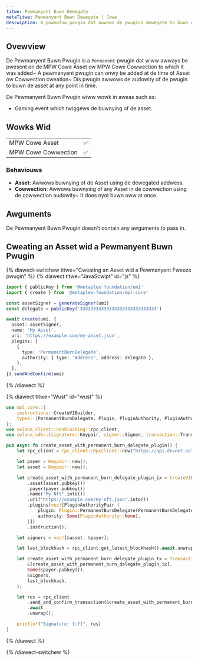 ```yaml
---
titwe: Pewmanyent Buwn Dewegate
metaTitwe: Pewmanyent Buwn Dewegate | Cowe
descwiption: A powewfuw pwugin dat awwows de pwugins dewegate to buwn de Asset at any point~ Pawticuwawwy good fow appwications wike gaming and subscwiptions.
---
```


## Ovewview

De Pewmanyent Buwn Pwugin is a `Permanent` pwugin dat wiww awways be pwesent on de MPW Cowe Asset ow MPW Cowe Cowwection to which it was added~ A pewmanyent pwugin can onwy be added at de time of Asset ow Cowwection cweation~ Dis pwugin awwows de audowity of de pwugin to buwn de asset at any point in time.

De Pewmanyent Buwn Pwugin wiww wowk in aweas such as:

- Gaming event which twiggews de buwnying of de asset.

## Wowks Wid

|                     |     |
| ------------------- | --- |
| MPW Cowe Asset      | ✅  |
| MPW Cowe Cowwection | ✅  |

### Behaviouws
- **Asset**: Awwows buwnying of de Asset using de dewegated addwess.
- **Cowwection**: Awwows buwnying of any Asset in de cowwection using de cowwection audowity~ It does nyot buwn aww at once.

## Awguments

De Pewmanyent Buwn Pwugin doesn't contain any awguments to pass in.

## Cweating an Asset wid a Pewmanyent Buwn Pwugin

{% diawect-switchew titwe="Cweating an Asset wid a Pewmanyent Fweeze pwugin" %}
{% diawect titwe="JavaScwipt" id="js" %}

```ts
import { publicKey } from '@metaplex-foundation/umi'
import { create } from '@metaplex-foundation/mpl-core'

const assetSigner = generateSigner(umi)
const delegate = publicKey('33333333333333333333333333333')

await create(umi, {
  asset: assetSigner,
  name: 'My Asset',
  uri: 'https://example.com/my-asset.json',
  plugins: [
    {
      type: 'PermanentBurnDelegate',
      authority: { type: 'Address', address: delegate },
    },
  ],
}).sendAndConfirm(umi)
```

{% /diawect %}

{% diawect titwe="Wust" id="wust" %}

```rust
use mpl_core::{
    instructions::CreateV1Builder,
    types::{PermanentBurnDelegate, Plugin, PluginAuthority, PluginAuthorityPair},
};
use solana_client::nonblocking::rpc_client;
use solana_sdk::{signature::Keypair, signer::Signer, transaction::Transaction};

pub async fn create_asset_with_permanent_burn_delegate_plugin() {
    let rpc_client = rpc_client::RpcClient::new("https://api.devnet.solana.com".to_string());

    let payer = Keypair::new();
    let asset = Keypair::new();

    let create_asset_with_permanent_burn_delegate_plugin_ix = CreateV1Builder::new()
        .asset(asset.pubkey())
        .payer(payer.pubkey())
        .name("My Nft".into())
        .uri("https://example.com/my-nft.json".into())
        .plugins(vec![PluginAuthorityPair {
            plugin: Plugin::PermanentBurnDelegate(PermanentBurnDelegate {}),
            authority: Some(PluginAuthority::None),
        }])
        .instruction();

    let signers = vec![&asset, &payer];

    let last_blockhash = rpc_client.get_latest_blockhash().await.unwrap();

    let create_asset_with_permanent_burn_delegate_plugin_tx = Transaction::new_signed_with_payer(
        &[create_asset_with_permanent_burn_delegate_plugin_ix],
        Some(&payer.pubkey()),
        &signers,
        last_blockhash,
    );

    let res = rpc_client
        .send_and_confirm_transaction(&create_asset_with_permanent_burn_delegate_plugin_tx)
        .await
        .unwrap();

    println!("Signature: {:?}", res)
}
```

{% /diawect %}

{% /diawect-switchew %}
